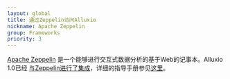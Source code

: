 ```yaml
---
layout: global
title: 通过Zeppelin访问Alluxio
nickname: Apache Zeppelin
group: Frameworks
priority: 3
---
```


[Apache Zeppelin](http://zeppelin-project.org/) 是一个能够进行交互式数据分析的基于Web的记事本。Alluxio 1.0已经
[与Zeppelin进行了集成](https://github.com/apache/incubator-zeppelin/blob/master/docs/interpreter/alluxio.md)，详细的指导手册参见[这里](http://zeppelin.incubator.apache.org/docs/0.6.0-incubating-SNAPSHOT/interpreter/alluxio.html)。
